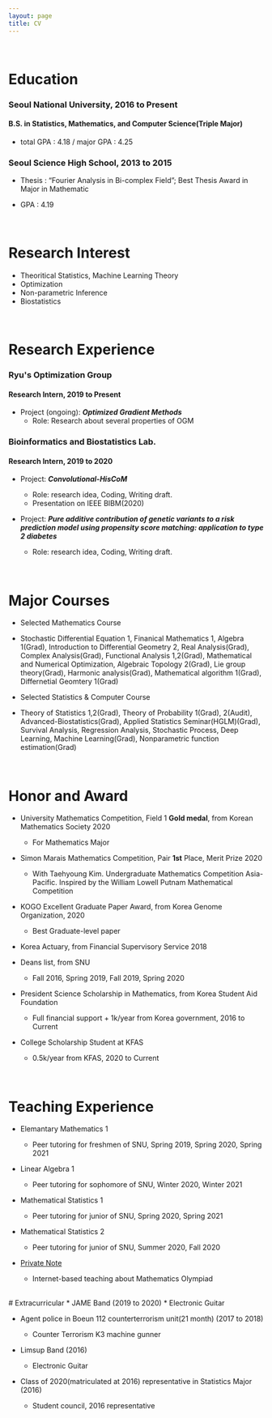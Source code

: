 ```yaml
---
layout: page
title: CV
---
```


<br/>


# Education
### Seoul National University, 2016 to Present
#### B.S. in Statistics, Mathematics, and Computer Science(Triple Major)

 * total GPA : 4.18 / major GPA : 4.25

### Seoul Science High School, 2013 to 2015

 * Thesis : “Fourier Analysis in Bi-complex Field”; Best Thesis Award in Major in Mathematic
 
 * GPA : 4.19

<br/>

# Research Interest 
 * Theoritical Statistics, Machine Learning Theory
 * Optimization
 * Non-parametric Inference
 * Biostatistics

<br/>


# Research Experience

### Ryu's Optimization Group
#### Research Intern, 2019 to Present

* Project (ongoing): _**Optimized Gradient Methods**_
  * Role: Research about several properties of OGM

### Bioinformatics and Biostatistics Lab.
#### Research Intern,	2019 to 2020

* Project: _**Convolutional-HisCoM**_
  * Role: research idea, Coding, Writing draft.
  * Presentation on IEEE BIBM(2020)

* Project: _**Pure additive contribution of genetic variants to a risk prediction model using propensity score matching: application to type 2 diabetes**_
  * Role: research idea, Coding, Writing draft.

<br/>

# Major Courses
 * Selected Mathematics Course
  * Stochastic Differential Equation 1, Finanical Mathematics 1, Algebra 1(Grad), Introduction to Differential Geometry 2, Real Analysis(Grad), Complex Analysis(Grad), Functional Analysis 1,2(Grad), Mathematical and Numerical Optimization, Algebraic Topology 2(Grad), Lie group theory(Grad), Harmonic analysis(Grad), Mathematical algorithm 1(Grad), Differnetial Geomtery 1(Grad)

 * Selected Statistics & Computer Course
  * Theory of Statistics 1,2(Grad), Theory of Probability 1(Grad), 2(Audit), Advanced-Biostatistics(Grad), Applied Statistics Seminar(HGLM)(Grad), Survival Analysis, Regression Analysis, Stochastic Process, Deep Learning, Machine Learning(Grad), Nonparametric function estimation(Grad)

<br/>


# Honor and Award

* University Mathematics Competition, Field 1 **Gold medal**, from Korean Mathematics Society 2020
  * For Mathematics Major 
* Simon Marais Mathematics Competition, Pair **1st** Place, Merit Prize 2020
  * With Taehyoung Kim. Undergraduate Mathematics Competition Asia-Pacific. Inspired by the William Lowell Putnam Mathematical Competition
* KOGO Excellent Graduate Paper Award, from Korea Genome Organization, 2020
  * Best Graduate-level paper
* Korea Actuary, from Financial Supervisory Service 2018
* Deans list, from SNU
  * Fall 2016, Spring 2019, Fall 2019, Spring 2020

* President Science Scholarship in Mathematics, from Korea Student Aid Foundation
  * Full financial support + 1k/year from Korea government, 2016 to Current
* College Scholarship Student at KFAS
  * 0.5k/year from KFAS, 2020 to Current

<br/>

# Teaching Experience
* Elemantary Mathematics 1
  * Peer tutoring for freshmen of SNU, Spring 2019, Spring 2020, Spring 2021

* Linear Algebra 1
  * Peer tutoring for sophomore of SNU, Winter 2020, Winter 2021

* Mathematical Statistics 1
  * Peer tutoring for junior of SNU, Spring 2020, Spring 2021

* Mathematical Statistics 2
  * Peer tutoring for junior of SNU, Summer 2020, Fall 2020

* [Private Note](https://privatenote.co.kr/) 
  * Internet-based teaching about Mathematics Olympiad
  
<br/>
# Extracurricular
* JAME Band (2019 to 2020)
  * Electronic Guitar
  
* Agent police in Boeun 112 counterterrorism unit(21 month) (2017 to 2018)
  * Counter Terrorism K3 machine gunner
  
* Limsup Band (2016)
  * Electronic Guitar

* Class of 2020(matriculated at 2016) representative in Statistics Major (2016)
  * Student council, 2016 representative
